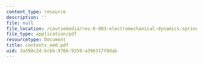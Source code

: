 ```yaml
---
content_type: resource
description: ''
file: null
file_location: /coursemedia/res-6-003-electromechanical-dynamics-spring-2009/3a598c2dbcbb97669359a396317f0dab_contents_emd.pdf
file_type: application/pdf
resourcetype: Document
title: contents_emd.pdf
uid: 3a598c2d-bcbb-9766-9359-a396317f0dab
---
```

